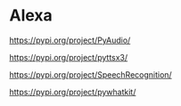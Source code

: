 # Alexa

https://pypi.org/project/PyAudio/

https://pypi.org/project/pyttsx3/

https://pypi.org/project/SpeechRecognition/

https://pypi.org/project/pywhatkit/

